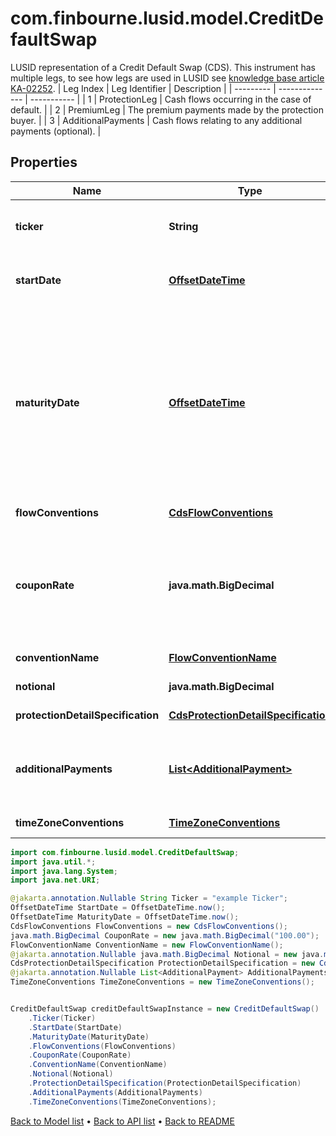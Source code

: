 # com.finbourne.lusid.model.CreditDefaultSwap
LUSID representation of a Credit Default Swap (CDS).     This instrument has multiple legs, to see how legs are used in LUSID see [knowledge base article KA-02252](https://support.lusid.com/knowledgebase/article/KA-02252).     | Leg Index | Leg Identifier | Description |  | --------- | -------------- | ----------- |  | 1 | ProtectionLeg | Cash flows occurring in the case of default. |  | 2 | PremiumLeg | The premium payments made by the protection buyer. |  | 3 | AdditionalPayments | Cash flows relating to any additional payments (optional). |

## Properties

Name | Type | Description | Notes
------------ | ------------- | ------------- | -------------
**ticker** | **String** | A ticker to uniquely specify the entity against which the CDS is written. Defaults to \&quot;DefaultCDSTicker\&quot;. | [optional] [default to String]
**startDate** | [**OffsetDateTime**](OffsetDateTime.md) | The start date of the instrument. This is normally synonymous with the trade-date. | [default to OffsetDateTime]
**maturityDate** | [**OffsetDateTime**](OffsetDateTime.md) | The final maturity date of the instrument. This means the last date on which the instruments makes a payment of any amount.  For the avoidance of doubt, that is not necessarily prior to its last sensitivity date for the purposes of risk; e.g. instruments such as  Constant Maturity Swaps (CMS) often have sensitivities to rates that may well be observed or set prior to the maturity date, but refer to a termination date beyond it. | [default to OffsetDateTime]
**flowConventions** | [**CdsFlowConventions**](CdsFlowConventions.md) |  | [optional] [default to CdsFlowConventions]
**couponRate** | **java.math.BigDecimal** | The coupon rate paid on each payment date of the premium leg as a fraction of 100 percent, e.g. \&quot;0.05\&quot; meaning 500 basis points or 5%.  For a standard corporate CDS (North American) this must be either 100bps or 500bps. | [default to java.math.BigDecimal]
**conventionName** | [**FlowConventionName**](FlowConventionName.md) |  | [optional] [default to FlowConventionName]
**notional** | **java.math.BigDecimal** | The notional protected by the Credit Default Swap | [optional] [default to java.math.BigDecimal]
**protectionDetailSpecification** | [**CdsProtectionDetailSpecification**](CdsProtectionDetailSpecification.md) |  | [optional] [default to CdsProtectionDetailSpecification]
**additionalPayments** | [**List&lt;AdditionalPayment&gt;**](AdditionalPayment.md) | Optional additional payments at a given date e.g. to level off an uneven swap.  The dates must be distinct and either all payments are Pay or all payments are Receive. | [optional] [default to List<AdditionalPayment>]
**timeZoneConventions** | [**TimeZoneConventions**](TimeZoneConventions.md) |  | [optional] [default to TimeZoneConventions]

```java
import com.finbourne.lusid.model.CreditDefaultSwap;
import java.util.*;
import java.lang.System;
import java.net.URI;

@jakarta.annotation.Nullable String Ticker = "example Ticker";
OffsetDateTime StartDate = OffsetDateTime.now();
OffsetDateTime MaturityDate = OffsetDateTime.now();
CdsFlowConventions FlowConventions = new CdsFlowConventions();
java.math.BigDecimal CouponRate = new java.math.BigDecimal("100.00");
FlowConventionName ConventionName = new FlowConventionName();
@jakarta.annotation.Nullable java.math.BigDecimal Notional = new java.math.BigDecimal("100.00");
CdsProtectionDetailSpecification ProtectionDetailSpecification = new CdsProtectionDetailSpecification();
@jakarta.annotation.Nullable List<AdditionalPayment> AdditionalPayments = new List<AdditionalPayment>();
TimeZoneConventions TimeZoneConventions = new TimeZoneConventions();


CreditDefaultSwap creditDefaultSwapInstance = new CreditDefaultSwap()
    .Ticker(Ticker)
    .StartDate(StartDate)
    .MaturityDate(MaturityDate)
    .FlowConventions(FlowConventions)
    .CouponRate(CouponRate)
    .ConventionName(ConventionName)
    .Notional(Notional)
    .ProtectionDetailSpecification(ProtectionDetailSpecification)
    .AdditionalPayments(AdditionalPayments)
    .TimeZoneConventions(TimeZoneConventions);
```


[Back to Model list](../README.md#documentation-for-models) &#8226; [Back to API list](../README.md#documentation-for-api-endpoints) &#8226; [Back to README](../README.md)
